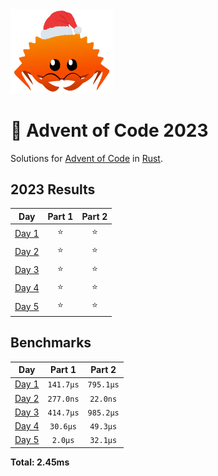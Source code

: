 <img src="./.assets/christmas_ferris.png" width="164">

# 🎄 Advent of Code 2023

Solutions for [Advent of Code](https://adventofcode.com/) in [Rust](https://www.rust-lang.org/).

<!--- advent_readme_stars table --->

## 2023 Results

|                     Day                      | Part 1 | Part 2 |
| :------------------------------------------: | :----: | :----: |
| [Day 1](https://adventofcode.com/2023/day/1) |   ⭐   |   ⭐   |
| [Day 2](https://adventofcode.com/2023/day/2) |   ⭐   |   ⭐   |
| [Day 3](https://adventofcode.com/2023/day/3) |   ⭐   |   ⭐   |
| [Day 4](https://adventofcode.com/2023/day/4) |   ⭐   |   ⭐   |
| [Day 5](https://adventofcode.com/2023/day/5) |   ⭐   |   ⭐   |

<!--- advent_readme_stars table --->

<!--- benchmarking table --->
## Benchmarks

| Day | Part 1 | Part 2 |
| :---: | :---: | :---:  |
| [Day 1](./src/bin/01.rs) | `141.7µs` | `795.1µs` |
| [Day 2](./src/bin/02.rs) | `277.0ns` | `22.0ns` |
| [Day 3](./src/bin/03.rs) | `414.7µs` | `985.2µs` |
| [Day 4](./src/bin/04.rs) | `30.6µs` | `49.3µs` |
| [Day 5](./src/bin/05.rs) | `2.0µs` | `32.1µs` |

**Total: 2.45ms**
<!--- benchmarking table --->
